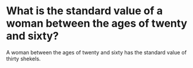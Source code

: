 # What is the standard value of a woman between the ages of twenty and sixty?

A woman between the ages of twenty and sixty has the standard value of thirty shekels.
